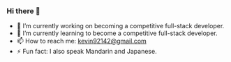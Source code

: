 ### Hi there 👋

<!--
**ohdeer31/ohdeer31** is a ✨ _special_ ✨ repository because its `README.md` (this file) appears on your GitHub profile.

Here are some ideas to get you started:
- 👯 I’m looking to collaborate on ...
- 🤔 I’m looking for help with ...
- 💬 Ask me about ...
-->

- 🔭 I’m currently working on becoming a competitive full-stack developer.
- 🌱 I’m currently learning to become a competitive full-stack developer.
- 📫 How to reach me: kevin92142@gmail.com
- ⚡ Fun fact: I also speak Mandarin and Japanese.


